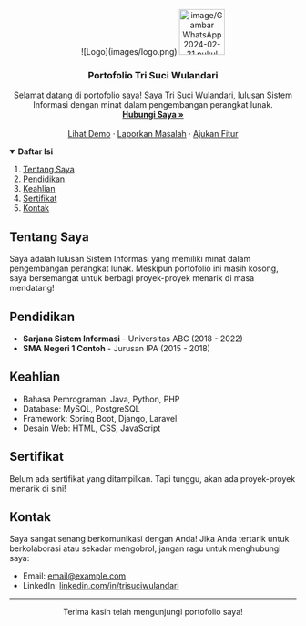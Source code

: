 <!-- Header -->
<p align="center">
  ![Logo](images/logo.png)

  <img src="images/logo.jpg" alt="image/Gambar WhatsApp 2024-02-21 pukul 09.02.32_1c459221.jpg" width="80" height="80">
  <h3 align="center">Portofolio Tri Suci Wulandari</h3>
  <p align="center">
    Selamat datang di portofolio saya! Saya Tri Suci Wulandari, lulusan Sistem Informasi dengan minat dalam pengembangan perangkat lunak.
    <br />
    <a href="#kontak"><strong>Hubungi Saya »</strong></a>
    <br />
    <br />
    <a href="https://github.com/username/repository">Lihat Demo</a>
    ·
    <a href="https://github.com/username/repository/issues">Laporkan Masalah</a>
    ·
    <a href="https://github.com/username/repository/issues">Ajukan Fitur</a>
  </p>
</p>

<!-- Table of Contents -->
<details open="open">
  <summary><strong>Daftar Isi</strong></summary>
  <ol>
    <li><a href="#tentang">Tentang Saya</a></li>
    <li><a href="#pendidikan">Pendidikan</a></li>
    <li><a href="#keahlian">Keahlian</a></li>
    <li><a href="#sertifikat">Sertifikat</a></li>
    <li><a href="#kontak">Kontak</a></li>
  </ol>
</details>

<!-- Tentang Saya -->
## Tentang Saya
Saya adalah lulusan Sistem Informasi yang memiliki minat dalam pengembangan perangkat lunak. Meskipun portofolio ini masih kosong, saya bersemangat untuk berbagi proyek-proyek menarik di masa mendatang!

<!-- Pendidikan -->
## Pendidikan
- **Sarjana Sistem Informasi** - Universitas ABC (2018 - 2022)
- **SMA Negeri 1 Contoh** - Jurusan IPA (2015 - 2018)

<!-- Keahlian -->
## Keahlian
- Bahasa Pemrograman: Java, Python, PHP
- Database: MySQL, PostgreSQL
- Framework: Spring Boot, Django, Laravel
- Desain Web: HTML, CSS, JavaScript

<!-- Sertifikat -->
## Sertifikat
Belum ada sertifikat yang ditampilkan. Tapi tunggu, akan ada proyek-proyek menarik di sini!

<!-- Kontak -->
## Kontak
Saya sangat senang berkomunikasi dengan Anda! Jika Anda tertarik untuk berkolaborasi atau sekadar mengobrol, jangan ragu untuk menghubungi saya:
- Email: [email@example.com](mailto:email@example.com)
- LinkedIn: [linkedin.com/in/trisuciwulandari](https://www.linkedin.com/in/trisuciwulandari)

<!-- Footer -->
---
<p align="center">
  Terima kasih telah mengunjungi portofolio saya!
</p>

